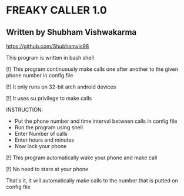 

#       FREAKY CALLER 1.0

## Written by Shubham Vishwakarma

https://github.com/Shubhamvis98

This program is written in bash shell

[!] This program continuously make calls one after another to the given phone number in config file

[!] It only runs on 32-bit arch android devices

[!] It uses su privilege to make calls

INSTRUCTION:

* Put the phone number and time interval between calls in config file
* Run the program using shell
* Enter Number of calls
* Enter hours and minutes
* Now lock your phone

[!] This program automatically wake your phone and make call

[!] No need to stare at your phone

That's it, it will automatically make calls to the number that is putted on config file

